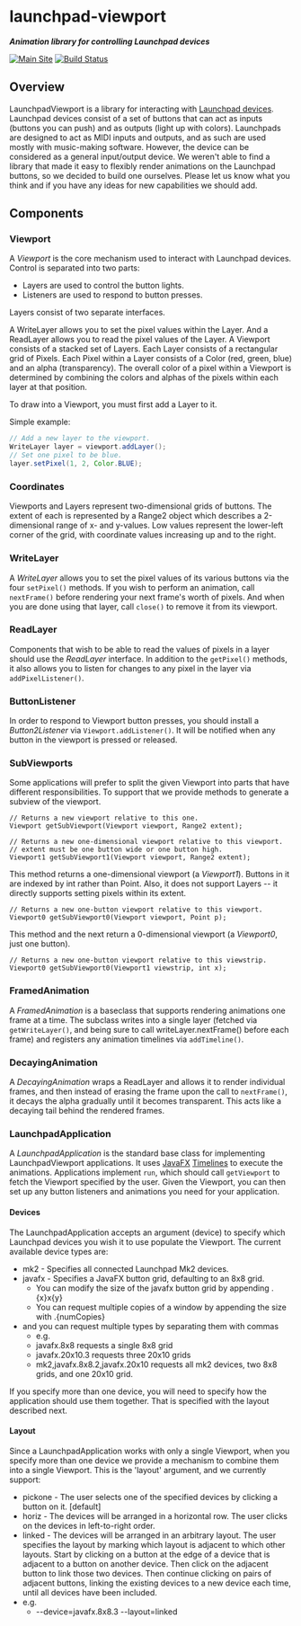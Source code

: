 # launchpad-viewport
***Animation library for controlling Launchpad devices***

[![Main Site][gh-pages-shield]][gh-pages-link]
[![Build Status][travis-shield]][travis-link]

## Overview

LaunchpadViewport is a library for interacting with [Launchpad
devices](https://global.novationmusic.com/launch/launchpad#).
Launchpad devices consist of a set of buttons that can act as
inputs (buttons you can push) and as outputs (light up with colors).
Launchpads are designed to act as MIDI inputs and outputs, and
as such are used mostly with music-making software. However,
the device can be considered as a general input/output device.
We weren't able to find a library that made it easy to flexibly
render animations on the Launchpad buttons, so we decided to
build one ourselves.  Please let us know what you think and if
you have any ideas for new capabilities we should add.

## Components

### Viewport

A _Viewport_ is the core mechanism used to interact with Launchpad devices. 
Control is separated into two parts:
* Layers are used to control the button lights.
* Listeners are used to respond to button presses.

Layers consist of two separate interfaces.

A WriteLayer allows you to set the pixel values within the Layer.
And a ReadLayer allows you to read the pixel values of the Layer.
A Viewport consists of a stacked set of Layers. Each Layer consists of
a rectangular grid of Pixels.  Each Pixel within a Layer consists of 
a Color (red, green, blue) and an alpha (transparency). The overall color
of a pixel within a Viewport is determined by combining the colors and
alphas of the pixels within each layer at that position. 

To draw into a Viewport, you must first add a Layer to it.

Simple example:

```java
// Add a new layer to the viewport.
WriteLayer layer = viewport.addLayer();
// Set one pixel to be blue.
layer.setPixel(1, 2, Color.BLUE);
```
 
### Coordinates

Viewports and Layers represent two-dimensional grids of buttons.
The extent of each is represented by a Range2 object which describes
a 2-dimensional range of x- and y-values. Low values represent the
lower-left corner of the grid, with coordinate values increasing up 
and to the right.

### WriteLayer

A _WriteLayer_ allows you to set the pixel values of its various
buttons via the four `setPixel()` methods. If you wish to perform an
animation, call `nextFrame()` before rendering your next frame's worth
of pixels. And when you are done using that layer, call `close()`
to remove it from its viewport.

### ReadLayer

Components that wish to be able to read the values of pixels in a layer
should use the _ReadLayer_ interface. In addition to the `getPixel()`
methods, it also allows you to listen for changes to any pixel in the
layer via `addPixelListener()`.

### ButtonListener

In order to respond to Viewport button presses, you should install a
_Button2Listener_ via `Viewport.addListener()`. It will be notified
when any button in the viewport is pressed or released.

### SubViewports

Some applications will prefer to split the given Viewport into parts
that have different responsibilities. To support that we provide
methods to generate a subview of the viewport.

```
// Returns a new viewport relative to this one.
Viewport getSubViewport(Viewport viewport, Range2 extent);
```

```
// Returns a new one-dimensional viewport relative to this viewport.
// extent must be one button wide or one button high.
Viewport1 getSubViewport1(Viewport viewport, Range2 extent);
```
This method returns a one-dimensional viewport (a _Viewport1_).
Buttons in it are indexed by int rather than Point. Also, it
does not support Layers -- it directly supports setting pixels
within its extent.

```
// Returns a new one-button viewport relative to this viewport.
Viewport0 getSubViewport0(Viewport viewport, Point p);
```
This method and the next return a 0-dimensional viewport
(a _Viewport0_, just one button).

```
// Returns a new one-button viewport relative to this viewstrip.
Viewport0 getSubViewport0(Viewport1 viewstrip, int x);
```

### FramedAnimation

A _FramedAnimation_ is a baseclass that supports rendering animations
one frame at a time. The subclass writes into a single layer (fetched
via `getWriteLayer()`, and being sure to call writeLayer.nextFrame()
before each frame) and registers any animation timelines via
`addTimeline()`. 

### DecayingAnimation
A _DecayingAnimation_ wraps a ReadLayer and allows it to render
individual frames, and then instead of erasing the frame upon the
call to `nextFrame()`, it decays the alpha gradually until it
becomes transparent. This acts like a decaying tail behind the
rendered frames.

### LaunchpadApplication

A _LaunchpadApplication_ is the standard base class for implementing
LaunchpadViewport applications. It uses [JavaFX][javafx-link] 
[Timelines][timeline-link] to execute the animations. Applications
implement `run`, which should call `getViewport` to fetch the
Viewport specified by the user. Given the Viewport, you can
then set up any button listeners and animations you need for
your application.

#### Devices

The LaunchpadApplication accepts an argument (device) to specify which
Launchpad devices you wish it to use populate the Viewport. The
current available device types are:

 * mk2 - Specifies all connected Launchpad Mk2 devices.
 * javafx - Specifies a JavaFX button grid, defaulting to an 8x8 grid.
   * You can modify the size of the javafx button grid by appending .{x}x{y}
   * You can request multiple copies of a window by appending the size with .{numCopies}
 * and you can request multiple types by separating them with commas
   * e.g.
   * javafx.8x8 requests a single 8x8 grid
   * javafx.20x10.3 requests three 20x10 grids
   * mk2,javafx.8x8.2,javafx.20x10 requests all mk2 devices, two 8x8 grids, and one 20x10 grid.

If you specify more than one device, you will need to specify how the
application should use them together. That is specified with the layout
described next.

#### Layout

Since a LaunchpadApplication works with only a single Viewport, when you
specify more than one device we provide a mechanism to combine them into
a single Viewport. This is the 'layout' argument, and we currently support:
 * pickone - The user selects one of the specified devices by clicking a button on it. [default]
 * horiz - The devices will be arranged in a horizontal row. The user clicks on the devices in
   left-to-right order.
 * linked - The devices will be arranged in an arbitrary layout. The user specifies the layout by
   marking which layout is adjacent to which other layouts. Start by clicking on a button at the
   edge of a device that is adjacent to a button on another device. Then click on the adjacent
   button to link those two devices. Then continue clicking on pairs of adjacent buttons, linking
   the existing devices to a new device each time, until all devices have been included.
 * e.g.
   * --device=javafx.8x8.3 --layout=linked

<!-- references -->

[gh-pages-shield]: https://img.shields.io/badge/main%20site-mpsalisbury.github.io/launchpad--viewport-ff55ff.png?style=flat
[gh-pages-link]: http://mpsalisbury.github.io/launchpad-viewport/
[travis-shield]: https://img.shields.io/travis/mpsalisbury/launchpad-viewport.png
[travis-link]: https://travis-ci.org/mpsalisbury/launchpad-viewport
[javafx-link]: https://docs.oracle.com/javafx/
[timeline-link]: http://docs.oracle.com/javase/8/javafx/api/javafx/animation/Timeline.html

